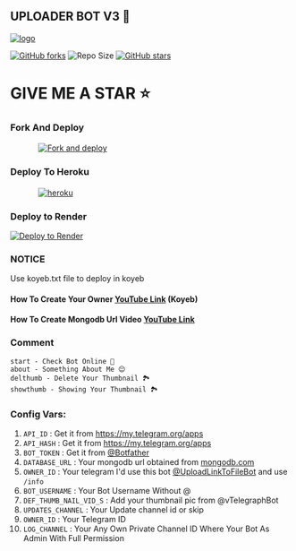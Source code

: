 ## UPLOADER BOT V3 🚀


[![logo](https://te.legra.ph/file/82c925ccc38606d837831.jpg)](https://telegram.dog/UploadLinkToFileBot)

[![GitHub forks](https://img.shields.io/github/forks/LISA-KOREA/UPLOADER-BOT-V3?&style=flat-square&logo=github)](https://github.com/LISA-KOREA/UPLOADER-BOT-V2/fork)
![Repo Size](https://img.shields.io/github/repo-size/LISA-KOREA/UPLOADER-BOT-V3?&style=flat-square&logo=github)
[![GitHub stars](https://img.shields.io/github/stars/LISA-KOREA/UPLOADER-BOT-V3?&style=flat-square&logo=github)](https://github.com/LISA-KOREA/UPLOADER-BOT-V2/stargazers)

  
# GIVE ME A STAR ⭐

### Fork And Deploy

  ㅤ ㅤ   ㅤ <a href="https://github.com/LISA-KOREA/UPLOADER-BOT-V3/fork"><img alt="Fork and deploy" src="https://img.shields.io/badge/-Fork%20And%20Deploy-black?style=for-the-badge&logo=github&logoColor=white"/></a> 

### Deploy To Heroku

  ㅤ ㅤ   ㅤ <a href="https://dashboard.heroku.com/new?template=https://github.com/God-Luffy/UPLOADER-BOT-V1"><img alt="heroku" src="https://img.shields.io/badge/-Deploy%20To%20Heroku-purple?style=for-the-badge&logo=heroku&logoColor=white"/></a> 


### Deploy to Render

[![Deploy to Render](https://render.com/images/deploy-to-render-button.svg)](https://render.com/deploy?repo=https://github.com/God-Luffy/UPLOADER-BOT-V1/tree/Master)

### NOTICE

Use koyeb.txt file to deploy in koyeb

#### How To Create Your Owner [YouTube Link](https://github.com/LISA-KOREA/UPLOADER-BOT-V3) (**Koyeb**)

#### How To Create Mongodb Url Video [YouTube Link](https://youtu.be/VudXkbirhM8)


### Comment

```
start - Check Bot Online 🔔
about - Something About Me 😌
delthumb - Delete Your Thumbnail 🏞
showthumb - Showing Your Thumbnail 🏞
```


### Config Vars:

1. `API_ID` : Get it from https://my.telegram.org/apps 
2. `API_HASH` : Get it from https://my.telegram.org/apps
3. `BOT_TOKEN` : Get it from [@Botfather](https://t.me/botfather)
4. `DATABASE_URL` : Your mongodb url obtained from [mongodb.com](https://www.mongodb.com)
5. `OWNER_ID` : Your telegram I'd use this bot [@UploadLinkToFileBot](https://telegram.dog/UploadLinkToFileBot) and use `/info`
6. `BOT_USERNAME` : Your Bot Username Without @
7. `DEF_THUMB_NAIL_VID_S` : Add your thumbnail pic from @vTelegraphBot
8. `UPDATES_CHANNEL` : Your Update channel id or skip
9. `OWNER_ID` : Your Telegram ID
10. `LOG_CHANNEL` : Your Any Own Private Channel ID Where Your Bot As Admin With Full Permission
